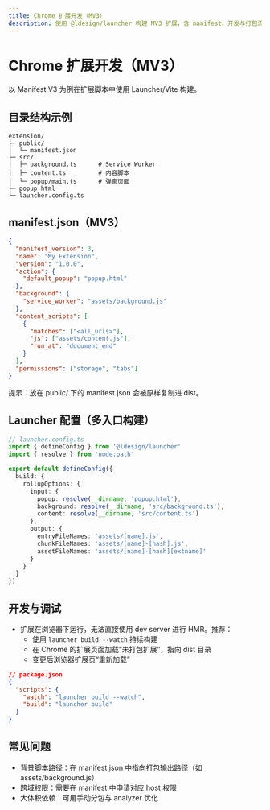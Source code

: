 ```yaml
---
title: Chrome 扩展开发（MV3）
description: 使用 @ldesign/launcher 构建 MV3 扩展，含 manifest、开发与打包流程
---
```


# Chrome 扩展开发（MV3）

以 Manifest V3 为例在扩展脚本中使用 Launcher/Vite 构建。

## 目录结构示例

```
extension/
├─ public/
│  └─ manifest.json
├─ src/
│  ├─ background.ts      # Service Worker
│  ├─ content.ts         # 内容脚本
│  └─ popup/main.ts      # 弹窗页面
├─ popup.html
└─ launcher.config.ts
```

## manifest.json（MV3）

```json
{
  "manifest_version": 3,
  "name": "My Extension",
  "version": "1.0.0",
  "action": {
    "default_popup": "popup.html"
  },
  "background": {
    "service_worker": "assets/background.js"
  },
  "content_scripts": [
    {
      "matches": ["<all_urls>"],
      "js": ["assets/content.js"],
      "run_at": "document_end"
    }
  ],
  "permissions": ["storage", "tabs"]
}
```

提示：放在 public/ 下的 manifest.json 会被原样复制进 dist。

## Launcher 配置（多入口构建）

```ts
// launcher.config.ts
import { defineConfig } from '@ldesign/launcher'
import { resolve } from 'node:path'

export default defineConfig({
  build: {
    rollupOptions: {
      input: {
        popup: resolve(__dirname, 'popup.html'),
        background: resolve(__dirname, 'src/background.ts'),
        content: resolve(__dirname, 'src/content.ts')
      },
      output: {
        entryFileNames: 'assets/[name].js',
        chunkFileNames: 'assets/[name]-[hash].js',
        assetFileNames: 'assets/[name]-[hash][extname]'
      }
    }
  }
})
```

## 开发与调试

- 扩展在浏览器下运行，无法直接使用 dev server 进行 HMR。推荐：
  - 使用 `launcher build --watch` 持续构建
  - 在 Chrome 的扩展页面加载“未打包扩展”，指向 dist 目录
  - 变更后浏览器扩展页“重新加载”

```json
// package.json
{
  "scripts": {
    "watch": "launcher build --watch",
    "build": "launcher build"
  }
}
```

## 常见问题
- 背景脚本路径：在 manifest.json 中指向打包输出路径（如 assets/background.js）
- 跨域权限：需要在 manifest 中申请对应 host 权限
- 大体积依赖：可用手动分包与 analyzer 优化
